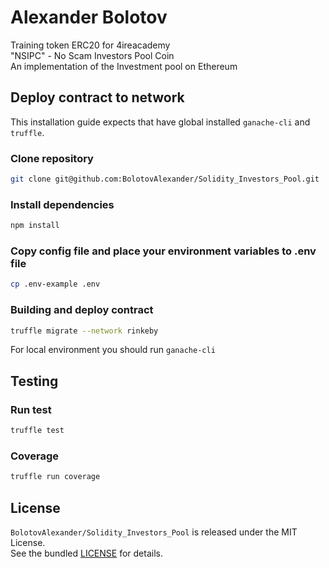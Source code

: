 # Alexander Bolotov

Training token ERC20 for 4ireacademy
<br />"NSIPC" - No Scam Investors Pool Coin
<br />An implementation of the Investment pool on Ethereum

## Deploy contract to network

This installation guide expects that have global installed `ganache-cli` and `truffle`.

### Clone repository

```bash
git clone git@github.com:BolotovAlexander/Solidity_Investors_Pool.git
```

### Install dependencies
```bash
npm install
```

### Copy config file and place your environment variables to .env file

```bash
cp .env-example .env
```

### Building and deploy contract

```bash
truffle migrate --network rinkeby
```

For local environment you should run `ganache-cli`

## Testing

### Run test

```bash
truffle test
```

### Coverage

```bash
truffle run coverage
```

## License

`BolotovAlexander/Solidity_Investors_Pool` is released under the MIT License.
<br />See the bundled [LICENSE](./LICENSE) for details.
